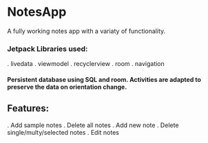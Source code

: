 # NotesApp
A fully working notes app with a variaty of functionality.

### Jetpack Libraries used:
 
 . livedata
 . viewmodel
 . recyclerview
 . room
 . navigation
 
 #### Persistent database using SQL and room. Activities are adapted to preserve the data on orientation change. 
 
 
## Features:
  . Add sample notes
  . Delete all notes
  . Add new note
  . Delete single/multy/selected notes
  . Edit notes
